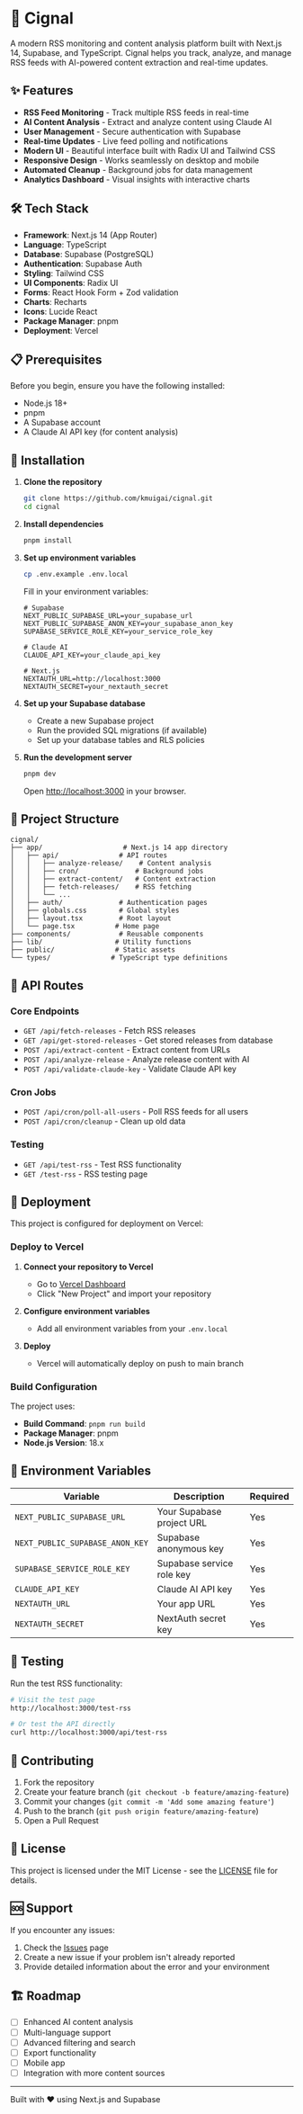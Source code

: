 # 🎯 Cignal

A modern RSS monitoring and content analysis platform built with Next.js 14, Supabase, and TypeScript. Cignal helps you track, analyze, and manage RSS feeds with AI-powered content extraction and real-time updates.

## ✨ Features

- **RSS Feed Monitoring** - Track multiple RSS feeds in real-time
- **AI Content Analysis** - Extract and analyze content using Claude AI
- **User Management** - Secure authentication with Supabase
- **Real-time Updates** - Live feed polling and notifications
- **Modern UI** - Beautiful interface built with Radix UI and Tailwind CSS
- **Responsive Design** - Works seamlessly on desktop and mobile
- **Automated Cleanup** - Background jobs for data management
- **Analytics Dashboard** - Visual insights with interactive charts

## 🛠️ Tech Stack

- **Framework**: Next.js 14 (App Router)
- **Language**: TypeScript
- **Database**: Supabase (PostgreSQL)
- **Authentication**: Supabase Auth
- **Styling**: Tailwind CSS
- **UI Components**: Radix UI
- **Forms**: React Hook Form + Zod validation
- **Charts**: Recharts
- **Icons**: Lucide React
- **Package Manager**: pnpm
- **Deployment**: Vercel

## 📋 Prerequisites

Before you begin, ensure you have the following installed:

- Node.js 18+ 
- pnpm
- A Supabase account
- A Claude AI API key (for content analysis)

## 🚀 Installation

1. **Clone the repository**
   ```bash
   git clone https://github.com/kmuigai/cignal.git
   cd cignal
   ```

2. **Install dependencies**
   ```bash
   pnpm install
   ```

3. **Set up environment variables**
   ```bash
   cp .env.example .env.local
   ```
   
   Fill in your environment variables:
   ```env
   # Supabase
   NEXT_PUBLIC_SUPABASE_URL=your_supabase_url
   NEXT_PUBLIC_SUPABASE_ANON_KEY=your_supabase_anon_key
   SUPABASE_SERVICE_ROLE_KEY=your_service_role_key
   
   # Claude AI
   CLAUDE_API_KEY=your_claude_api_key
   
   # Next.js
   NEXTAUTH_URL=http://localhost:3000
   NEXTAUTH_SECRET=your_nextauth_secret
   ```

4. **Set up your Supabase database**
   - Create a new Supabase project
   - Run the provided SQL migrations (if available)
   - Set up your database tables and RLS policies

5. **Run the development server**
   ```bash
   pnpm dev
   ```

   Open [http://localhost:3000](http://localhost:3000) in your browser.

## 📁 Project Structure

```
cignal/
├── app/                    # Next.js 14 app directory
│   ├── api/               # API routes
│   │   ├── analyze-release/    # Content analysis
│   │   ├── cron/              # Background jobs
│   │   ├── extract-content/   # Content extraction
│   │   ├── fetch-releases/    # RSS fetching
│   │   └── ...
│   ├── auth/              # Authentication pages
│   ├── globals.css        # Global styles
│   ├── layout.tsx         # Root layout
│   └── page.tsx          # Home page
├── components/            # Reusable components
├── lib/                  # Utility functions
├── public/               # Static assets
└── types/               # TypeScript type definitions
```

## 🔧 API Routes

### Core Endpoints

- `GET /api/fetch-releases` - Fetch RSS releases
- `GET /api/get-stored-releases` - Get stored releases from database
- `POST /api/extract-content` - Extract content from URLs
- `POST /api/analyze-release` - Analyze release content with AI
- `POST /api/validate-claude-key` - Validate Claude API key

### Cron Jobs

- `POST /api/cron/poll-all-users` - Poll RSS feeds for all users
- `POST /api/cron/cleanup` - Clean up old data

### Testing

- `GET /api/test-rss` - Test RSS functionality
- `GET /test-rss` - RSS testing page

## 🚀 Deployment

This project is configured for deployment on Vercel:

### Deploy to Vercel

1. **Connect your repository to Vercel**
   - Go to [Vercel Dashboard](https://vercel.com/dashboard)
   - Click "New Project" and import your repository

2. **Configure environment variables**
   - Add all environment variables from your `.env.local`

3. **Deploy**
   - Vercel will automatically deploy on push to main branch

### Build Configuration

The project uses:
- **Build Command**: `pnpm run build`
- **Package Manager**: pnpm
- **Node.js Version**: 18.x

## 🔐 Environment Variables

| Variable | Description | Required |
|----------|-------------|----------|
| `NEXT_PUBLIC_SUPABASE_URL` | Your Supabase project URL | Yes |
| `NEXT_PUBLIC_SUPABASE_ANON_KEY` | Supabase anonymous key | Yes |
| `SUPABASE_SERVICE_ROLE_KEY` | Supabase service role key | Yes |
| `CLAUDE_API_KEY` | Claude AI API key | Yes |
| `NEXTAUTH_URL` | Your app URL | Yes |
| `NEXTAUTH_SECRET` | NextAuth secret key | Yes |

## 🧪 Testing

Run the test RSS functionality:

```bash
# Visit the test page
http://localhost:3000/test-rss

# Or test the API directly
curl http://localhost:3000/api/test-rss
```

## 🤝 Contributing

1. Fork the repository
2. Create your feature branch (`git checkout -b feature/amazing-feature`)
3. Commit your changes (`git commit -m 'Add some amazing feature'`)
4. Push to the branch (`git push origin feature/amazing-feature`)
5. Open a Pull Request

## 📝 License

This project is licensed under the MIT License - see the [LICENSE](LICENSE) file for details.

## 🆘 Support

If you encounter any issues:

1. Check the [Issues](https://github.com/kmuigai/cignal/issues) page
2. Create a new issue if your problem isn't already reported
3. Provide detailed information about the error and your environment

## 🏗️ Roadmap

- [ ] Enhanced AI content analysis
- [ ] Multi-language support
- [ ] Advanced filtering and search
- [ ] Export functionality
- [ ] Mobile app
- [ ] Integration with more content sources

---

Built with ❤️ using Next.js and Supabase
